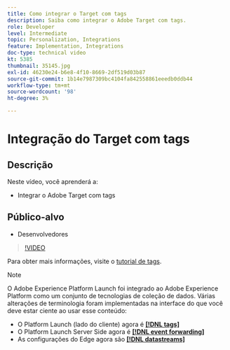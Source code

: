 ```yaml
---
title: Como integrar o Target com tags
description: Saiba como integrar o Adobe Target com tags.
role: Developer
level: Intermediate
topic: Personalization, Integrations
feature: Implementation, Integrations
doc-type: technical video
kt: 5385
thumbnail: 35145.jpg
exl-id: 46230e24-b6e8-4f10-8669-2df519d03b87
source-git-commit: 1b14e7987309bc4104fa842558861eeedb0ddb44
workflow-type: tm+mt
source-wordcount: '98'
ht-degree: 3%

---
```


# Integração do Target com tags

## Descrição

Neste vídeo, você aprenderá a:

* Integrar o Adobe Target com tags

## Público-alvo

* Desenvolvedores

>[!VIDEO](https://video.tv.adobe.com/v/35145/?quality=12)

Para obter mais informações, visite o [tutorial de tags](https://experienceleague.adobe.com/docs/launch-learn/implementing-in-websites-with-launch/index.html?lang=en).

>[!NOTE]
>
>O Adobe Experience Platform Launch foi integrado ao Adobe Experience Platform como um conjunto de tecnologias de coleção de dados. Várias alterações de terminologia foram implementadas na interface do que você deve estar ciente ao usar esse conteúdo:
>
> * O Platform Launch (lado do cliente) agora é **[[!DNL tags]](https://experienceleague.adobe.com/docs/experience-platform/tags/home.html?lang=pt-BR)**
> * O Platform Launch Server Side agora é **[[!DNL event forwarding]](https://experienceleague.adobe.com/docs/experience-platform/tags/event-forwarding/overview.html)**
> * As configurações do Edge agora são **[[!DNL datastreams]](https://experienceleague.adobe.com/docs/experience-platform/edge/fundamentals/datastreams.html)**

